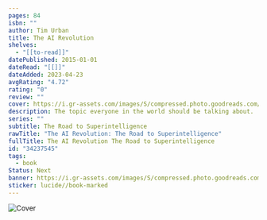 ```yaml
---
pages: 84
isbn: ""
author: Tim Urban
title: The AI Revolution
shelves:
  - "[[to-read]]"
datePublished: 2015-01-01
dateRead: "[[]]"
dateAdded: 2023-04-23
avgRating: "4.72"
rating: "0"
review: ""
cover: https://i.gr-assets.com/images/S/compressed.photo.goodreads.com/books/1486949936l/34237545._SX318_.jpg
description: The topic everyone in the world should be talking about.
series: ""
subtitle: The Road to Superintelligence
rawTitle: "The AI Revolution: The Road to Superintelligence"
fullTitle: The AI Revolution The Road to Superintelligence
id: "34237545"
tags:
  - book
Status: Next
banner: https://i.gr-assets.com/images/S/compressed.photo.goodreads.com/books/1486949936l/34237545._SX318_.jpg
sticker: lucide//book-marked
---
```

![Cover](https:&#x2F;&#x2F;i.gr-assets.com&#x2F;images&#x2F;S&#x2F;compressed.photo.goodreads.com&#x2F;books&#x2F;1486949936l&#x2F;34237545._SX318_.jpg)
